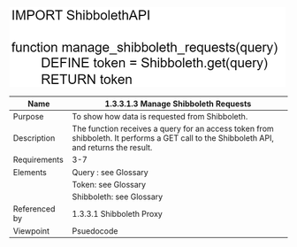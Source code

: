 ![1.3.3.2.3 Manage Jenzabar Requests](TeamOneFiles/1.3.3.1.3%20Manage%20Shibboleth%20Requests.svg)

| Name | 1.3.3.1.3 Manage Shibboleth Requests|
| ----------- | ----------- |
| Purpose | To show how data is requested from Shibboleth. |
| Description | The function receives a query for an access token from shibboleth. It performs a GET call to the Shibboleth API, and returns the result.  |
| Requirements | 3-7 |
| Elements | Query : see Glossary |
|  | Token: see Glossary  |
|  | Shibboleth: see Glossary  |
| Referenced by | 1.3.3.1 Shibboleth Proxy |
| Viewpoint | Psuedocode |
